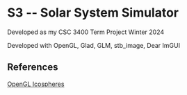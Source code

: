 # S3 -- Solar System Simulator
Developed as my CSC 3400 Term Project
Winter 2024


Developed with OpenGL, Glad, GLM, stb_image, Dear ImGUI

## References
[OpenGL Icospheres](https://www.songho.ca/opengl/gl_sphere.html)
